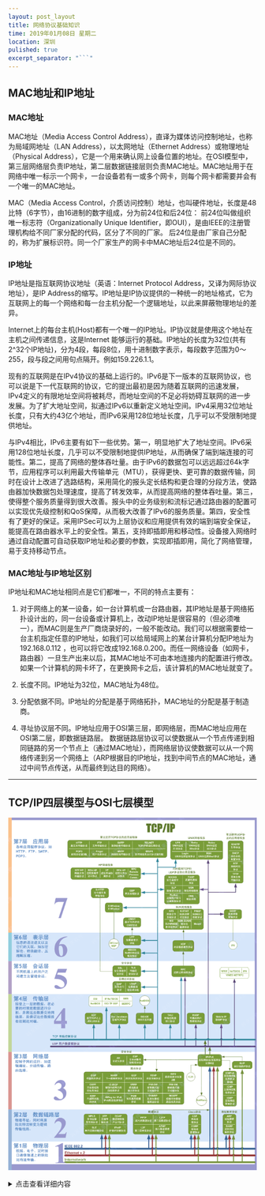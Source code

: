 ```yaml
---
layout: post_layout
title: 网络协议基础知识
time: 2019年01月08日 星期二
location: 深圳
pulished: true
excerpt_separator: "```"
---
```


## MAC地址和IP地址

### MAC地址

MAC地址（Media Access Control Address），直译为媒体访问控制地址，也称为局域网地址（LAN Address），以太网地址（Ethernet Address）或物理地址（Physical Address），它是一个用来确认网上设备位置的地址。在OSI模型中，第三层网络层负责IP地址，第二层数据链接层则负责MAC地址。MAC地址用于在网络中唯一标示一个网卡，一台设备若有一或多个网卡，则每个网卡都需要并会有一个唯一的MAC地址。

MAC（Media Access Control，介质访问控制）地址，也叫硬件地址，长度是48比特（6字节），由16进制的数字组成，分为前24位和后24位：
前24位叫做组织唯一标志符（Organizationally Unique Identifier，即OUI），是由IEEE的注册管理机构给不同厂家分配的代码，区分了不同的厂家。
后24位是由厂家自己分配的，称为扩展标识符。同一个厂家生产的网卡中MAC地址后24位是不同的。

### IP地址

IP地址是指互联网协议地址（英语：Internet Protocol Address，又译为网际协议地址），是IP Address的缩写。IP地址是IP协议提供的一种统一的地址格式，它为互联网上的每一个网络和每一台主机分配一个逻辑地址，以此来屏蔽物理地址的差异。

Internet上的每台主机(Host)都有一个唯一的IP地址。IP协议就是使用这个地址在主机之间传递信息，这是Internet 能够运行的基础。IP地址的长度为32位(共有2^32个IP地址)，分为4段，每段8位，用十进制数字表示，每段数字范围为0～255，段与段之间用句点隔开。例如159.226.1.1。

现有的互联网是在IPv4协议的基础上运行的。IPv6是下一版本的互联网协议，也可以说是下一代互联网的协议，它的提出最初是因为随着互联网的迅速发展，IPv4定义的有限地址空间将被耗尽，而地址空间的不足必将妨碍互联网的进一步发展。为了扩大地址空间，拟通过IPv6以重新定义地址空间。IPv4采用32位地址长度，只有大约43亿个地址，而IPv6采用128位地址长度，几乎可以不受限制地提供地址。

与IPv4相比，IPv6主要有如下一些优势。第一，明显地扩大了地址空间。IPv6采用128位地址长度，几乎可以不受限制地提供IP地址，从而确保了端到端连接的可能性。第二，提高了网络的整体吞吐量。由于IPv6的数据包可以远远超过64k字节，应用程序可以利用最大传输单元（MTU），获得更快、更可靠的数据传输，同时在设计上改进了选路结构，采用简化的报头定长结构和更合理的分段方法，使路由器加快数据包处理速度，提高了转发效率，从而提高网络的整体吞吐量。第三，使得整个服务质量得到很大改善。报头中的业务级别和流标记通过路由器的配置可以实现优先级控制和QoS保障，从而极大改善了IPv6的服务质量。第四，安全性有了更好的保证。采用IPSec可以为上层协议和应用提供有效的端到端安全保证，能提高在路由器水平上的安全性。第五，支持即插即用和移动性。设备接入网络时通过自动配置可自动获取IP地址和必要的参数，实现即插即用，简化了网络管理，易于支持移动节点。

### MAC地址与IP地址区别

IP地址和MAC地址相同点是它们都唯一，不同的特点主要有：

1. 对于网络上的某一设备，如一台计算机或一台路由器，其IP地址是基于网络拓扑设计出的，同一台设备或计算机上，改动IP地址是很容易的（但必须唯一），而MAC则是生产厂商烧录好的，一般不能改动。我们可以根据需要给一台主机指定任意的IP地址，如我们可以给局域网上的某台计算机分配IP地址为192.168.0.112 ，也可以将它改成192.168.0.200。而任一网络设备（如网卡，路由器）一旦生产出来以后，其MAC地址不可由本地连接内的配置进行修改。如果一个计算机的网卡坏了，在更换网卡之后，该计算机的MAC地址就变了。

2. 长度不同。IP地址为32位，MAC地址为48位。

3. 分配依据不同。IP地址的分配是基于网络拓扑，MAC地址的分配是基于制造商。

4. 寻址协议层不同。IP地址应用于OSI第三层，即网络层，而MAC地址应用在OSI第二层，即数据链路层。 数据链路层协议可以使数据从一个节点传递到相同链路的另一个节点上（通过MAC地址），而网络层协议使数据可以从一个网络传递到另一个网络上（ARP根据目的IP地址，找到中间节点的MAC地址，通过中间节点传送，从而最终到达目的网络）。


-----


## TCP/IP四层模型与OSI七层模型

![demo](/assets/demo/TCP.png)

<details>
<summary>点击查看详细内容</summary>

### 1、物理层：

主要功能：利用传输介质为数据链路层提供屋里连接，实现比特流的透明传输。

作用：实现相邻计算机节点之间比特流的透明传输，尽可能屏蔽掉具体传输介质与物理设备的差异。使其上面的数据链路层不必考虑网络的具体传输介质是什么。

透明传输的意义就是：不管传的是什么，所采用的设备只是起一个通道作用，把要传输的内容完好的传到对方！

 

### 2、数据链路层：

主要功能：通过各种控制协议，将有差错的物理信道变为无差错的、能可靠传输数据帧的数据链路。

具体工作：接受来自物理层的位流形式的数据，并封装成帧，传送到上一层；同样，也将来自上一层的数据帧，拆装为位流形式的数据转发到物理层；并且还负责处理接受端发回的确认帧的信息，以便提供可靠的数据传输。

该层通常又被分为 介质访问控制(MAC)和逻辑链路控制(LLC)两个子层：
MAC子层的主要任务是解决共享型网络中多用户对信道竞争的问题，完成网络介质的访问控制。
LLC子层的主要任务是建立和维护网络连接，执行差错校验、流量控制和链路控制。

 

### 3、网络层：

　主要功能：通过路由算法，为报文或分组通过通信子网选择最适当的路径。该层控制数据链路层与物理层之间的信息转发，建立、维持与终止网络的连接。具体的说，数据链路层的数据在这一层被转换为数据包，然后通过路径选择、分段组合、顺序、进/出路由等控制，将信息从一个网络设备传送到另一个网络设备。

一般的，数据链路层是解决统一网络内节点之间的通信，而网络层主要解决不同子网之间的通信。例如路由选择问题。

在实现网络层功能时，需要解决的主要问题如下：

**寻址**：数据链路层中使用的物理地址（如MAC地址）仅解决网络内部的寻址问题。在不同子网之间通信时，为了识别和找到网络中的设备，每一子网中的设备都会被分配一 个唯一的地址。由于各个子网使用的物理技术可能不同，因此这个地址应当是逻辑地址（如IP地址）

**交换**：规定不同的交换方式。常见的交换技术有：线路交换技术和存储转发技术，后者包括报文转发技术和分组转发技术。


**路由算法**: 当源节点和路由节点之间存在多条路径时，本层可以根据路由算法，通过网络为数据分组选择最佳路径，并将信息从最合适的路径，由发送端传送的接受端。


**连接服务**: 与数据链路层的流量控制不同的是，前者控制的是网络相邻节点间的流量，后者控制的是从源节点到目的节点间的流量。其目的在于防止阻塞，并进行差错检测

 

### 4、传输层：

主要功能：向用户提供可靠的、端到端的差错和流量控制，保证报文的正确传输。

主要作用：向高层屏蔽下层数据通信的具体细节，即向用户透明的传送报文。

传输层提供会话层和网络层之间的传输服务，这种服务从会话层获得数据，并在必要时，对数据进行分割，然后，传输层将数据传送到网络层，并确保数据能准确无误的传送到网络层。因此，传输层负责提供两节点之间数据的可靠传送，当两节点的联系确定之后，传输层负责监督工作。综上，传输层的主要功能如下：　
　　　　　　　　　　　　         
**传输连接管理**：提供建立、连接和拆除传输连接的功能。传输层在网络层的基础上，提供“面向连接”和“面向无连接”两种服务
　　　　　　　　　　　　　　　　　　　　　　       
**处理传输差错**：提供可靠的“面向连接”和不可靠的“面向无连接”的数据传输服务、差错控制和流量控制。在提供“面向连接”服务时，通过这一层传输的数据将由目标设备确认，  如果在指定的时间内未收到确认信息，数据将被重新发送。　　　　　　　　　　　　　　　　　　　　　　　　　　　　　　　　　　　　　　　　　

 

### 5、会话层：
    
主要功能：向两个实体的表示层提供建立和使用连接的方法。将不同实体之间的表示层的连接称为会话。因此会话层的任务就是组织和协调两个会话进程之间的通信，并对数据交换进行管理。

用户可以按照半双工、单工和全工的方式建立会话。当建立会话时，用户必须提供他们想要连接的远程地址。而这些地址与MAC（介质访问控制子层）地址或网络层的逻辑地址不同，他们是为用户专门设计的，更便于用户记忆。域名(DN)就是网络上使用的远程地址。会话层的具体功能如下：

**会话管理**：允许用户在两个实体设备之间建立、维持和终止会话，并支持它们之间的数据交换。例如提供单方向会话或双向同时会话，并管理会话中的发送顺序，以及会话所占用时间的长短。

**会话流量控制**：提供流量控制和交叉会话功能。

**寻址**：使用远程地址建立会话连接。

**出错控制**：从逻辑上讲，会话层主要负责数据交换的建立、保持和终止，但实际的工作却是接收来自传输层的数据，并负责纠错。会话控制和远程过程调用均属于这一层的功能。但应注意，此层检查的错误不是通信介质的错误，而是磁盘空间、打印机缺纸等高级类的错误。

 

### 6、表示层：

主要功能：是“处理用户信息的表示问题，如编码、数据格式转换和加密解密”等。

表示层的具体功能如下：

**数据格式处理**：协商和建立数据交换的格式，解决各应用程序之间在数据格式表示上的差异。

**数据的编码**：处理字符集和数字的转换。例如由于用户程序中的数据类型（整型或实型、有符号或无符号等）、用户标识等都可以有不同的表示方式，因此，在设备之间需要具有在不同字符集或格式之间转换的功能。

**压缩和解压缩**：为了减少数据的传输量，这一层还负责数据的压缩与恢复。

**数据的加密和解密**：可以提高网络的安全性。

 

### 7、应用层:

主要功能：直接向用户提供服务，完成用户希望在网络上完成的各种工作。它在其他6层工作的基础上，负责完成网络中应用程序与网络操作系统之间的联系，建立与结束使用者之间的联系，并完成网络用户提出的各种网络服务及应用所需的监督、管理和服务等各种协议。此外，该层还负责协调各个应用程序间的工作。

应用层为用户提供的服务和协议有：文件服务、目录服务、文件传输服务（FTP）、远程登录服务（Telnet）、电子邮件服务（E-mail）、打印服务、安全服务、网络管理服务、数据库服务等。上述的各种网络服务由该层的不同应用协议和程序完成，不同的网络操作系统之间在功能、界面、实现技术、对硬件的支持、安全可靠性以及具有的各种应用程序接口等各个方面的差异是很大的。应用层的主要功能如下：

**用户接口**：应用层是用户与网络，以及应用程序与网络间的直接接口，使得用户能够与网络进行交互式联系。

**实现各种服务**：该层具有的各种应用程序可以完成和实现用户请求的各种服务。

-----

## ARP协议

地址解析协议，即ARP（Address Resolution Protocol），是根据IP地址获取物理地址的一个TCP/IP协议。主机发送信息时将包含目标IP地址的ARP请求广播到网络上的所有主机，并接收返回消息，以此确定目标的物理地址；收到返回消息后将该IP地址和物理地址存入本机ARP缓存中并保留一定时间，下次请求时直接查询ARP缓存以节约资源。

OSI模型把网络工作分为七层，IP地址在OSI模型的第三层，MAC地址在第二层，彼此不直接打交道。在通过以太网发送IP数据包时，需要先封装第三层（32位IP地址）、第二层（48位MAC地址）的报头，但由于发送时只知道目标IP地址，不知道其MAC地址，又不能跨第二、三层，所以需要使用地址解析协议。使用地址解析协议，可根据网络层IP数据包包头中的IP地址信息解析出目标硬件地址（MAC地址）信息，以保证通信的顺利进行。

![arp报文格式](/assets/demo/arp报文格式.png)

### 工作过程
主机A的IP地址为192.168.1.1，MAC地址为0A-11-22-33-44-01；

主机B的IP地址为192.168.1.2，MAC地址为0A-11-22-33-44-02；

当主机A要与主机B通信时，地址解析协议可以将主机B的IP地址（192.168.1.2）解析成主机B的MAC地址，以下为工作流程：

第1步：根据主机A上的路由表内容，IP确定用于访问主机B的转发IP地址是192.168.1.2。然后A主机在自己的本地ARP缓存中检查主机B的匹配MAC地址。

第2步：如果主机A在ARP缓存中没有找到映射，它将询问192.168.1.2的硬件地址，从而将ARP请求帧广播到本地网络上的所有主机。源主机A的IP地址和MAC地址都包括在ARP请求中。本地网络上的每台主机都接收到ARP请求并且检查是否与自己的IP地址匹配。如果主机发现请求的IP地址与自己的IP地址不匹配，它将丢弃ARP请求。

第3步：主机B确定ARP请求中的IP地址与自己的IP地址匹配，则将主机A的IP地址和MAC地址映射添加到本地ARP缓存中。

第4步：主机B将包含其MAC地址的ARP回复消息直接发送回主机A。

第5步：当主机A收到从主机B发来的ARP回复消息时，会用主机B的IP和MAC地址映射更新ARP缓存。本机缓存是有生存期的，生存期结束后，将再次重复上面的过程。主机B的MAC地址一旦确定，主机A就能向主机B发送IP通信了。

原文链接：
[ARP报文抓包解析学习](https://blog.csdn.net/weixin_38232749/article/details/82772947)

## ICMP协议

ICMP是（Internet Control Message Protocol）Internet控制报文协议。它是TCP/IP协议簇的一个子协议，用于在IP主机、路由器之间传递控制消息。控制消息是指网络通不通、主机是否可达、路由是否可用等网络本身的消息。这些控制消息虽然并不传输用户数据，但是对于用户数据的传递起着重要的作用。

ICMP协议是一种面向无连接的协议，用于传输出错报告控制信息。它是一个非常重要的协议，它对于网络安全具有极其重要的意义。 

它是TCP/IP协议族的一个子协议，属于网络层协议，主要用于在主机与路由器之间传递控制信息，包括报告错误、交换受限控制和状态信息等。当遇到IP数据无法访问目标、IP路由器无法按当前的传输速率转发数据包等情况时，会自动发送ICMP消息。ICMP报文在IP帧结构的首部协议类型字段（Protocol 8bit)的值=1.



## 同网段以及不同网段通信原理

在当今的以太网络通信中，在IP数据包中有两个必不可少的地址，那就是IP地址和网卡地址（即MAC地址），在数据包中，无论是IP地址还是MAC地址，都有源地址和目标地址，因为通信是双方的，所以就必须同时拥有双方的地址！在同一IP网络中通信，将会发生以下事件：

主机A与主机B通信，这时主机A肯定首先要封装这些需要发给主机B的数据包，那么对于主机A来说，自己的IP地址和MAC自己肯定能够轻易得到，对于主机B的IP地址这时主机A也应该知道，要不然它就不清楚自己将要和谁通信，当有了自己的IP地址，MAC地址以及主机B的IP地址后，主机A在数据包中可以正确地写上源IP地址，目标IP地址，接下来的工作就是写入自己的MAC地址（即源MAC），最后还必须正确写入目标主机B的MAC地址，可这时主机A才发现自己根本没有目标主机B的MAC地址，那该怎么办呢？这时主机A就通过比较上面已经封装好的源IP和目标IP，通过子网掩码计算一下，发现源IP和目标IP恰好在同一个IP网络内，那么它想要得到目标主机B的MAC地址就有办法了，首先主机A就向本网段发过一个ARP请求，这个ARP请求包中包括主机A的源IP地址，源MAC地址，目标主机B的IP地址，而目标MAC地址为广播MAC地址（全部为F），因为我们要找的就是目标MAC，所以这里用广播MAC地址，又因为是以太网，所以整个局域网的所有主机都能收到这个请求MAC地址的数据包，当然主机B也能收到，因此在主机B收到此ARP请求后，立即构建一个包括自己的MAC地址的ARP回应包，回应给主机A，当主机A收到这个ARP回应后，终于完成了找寻目标MAC的重大任务，从而把目标主机B的MAC地址正确封装进上面还未封装结束的正准备发给主机B的数据包，在这时，源IP和源MAC以及目标IP和目标MAC都已正确存在于数据包中，那么这里主机A向网络内发出这些数据包，因为目标地址在本网段，所以本网段所有主机都能收到这个数据包（这是以太网的特性），最后只有真正的目标主机B能够打开这些数据包，在此，同网段两台主机之间的通信就此圆满结束！

在这里应该注意另外一个问题，因为主机A要寻找的目标主机B在同一网络，所以主机A能够通过ARP得到目标主机B的MAC地址，从而完成通信，当主机A在封装数据包时检测到目标主机并不在本网段，在这时，数据包不能把目标主机的MAC地址顺利封装进去，那么就用到另一种方法，那就是网关，主机A在准备发向主机B的数据中，封装好自己的IP地址和MAC地址，同时也封装好目标主机B的IP地址，数据包封装到这里，主机A就利用上面得到同网段目标主机B的方法去请求得到网关的MAC地址，同样也是用ARP去广播，因为网关必须和本机在同一网段，理所当然，网关能够收到这个ARP请求并能正确回应给主机A，这时主机A在数据包中封装好自己的IP地址和MAC地址，同时也封装好目标主机B的IP地址和网关的MAC地址，把数据包从网卡发出去，因为目标MAC是网关的，所以网关收到这个数据包后，发现目标MAC是自己，而目标IP却是别人，所以它不可以再往上打开这个数据包，它要做的工作就是把这些数据包发给下一跳路由器（如果网关自身就是一台路由器的话），如果网关是一台普通PC，那么它就发给路由器，让路由器把这些数据包正确传输到远程目标网络，到达远程网络后，它们的网关再将数据包发给数据包中的目标IP，即源主机A苦苦寻找的目标主机B，从而真正结束不同网络之间的通信，回应的数据包也是用同样的方法到达目的地，在这里，还需要注意的是，当网关把数据包发给下一跳路由器时，这个数据包必须由网关把目标MAC改成下一跳路由器的MAC地址（通过ARP得到），而源端MAC改成发出端口的MAC地址，否则下一跳路由器收到目标MAC不是自己的数据包，会丢弃不予理睬，下一跳路由器再发给下一跳路由器同样要把目标MAC地址改为下一跳路由器的MAC地址再发出去！

最后还可以总结出：在网段通信时，数据包中的地址就是源IP，目标IP，源MAC，目标MAC，根本用不到网关，而当检测到需要把数据包发到远程网络时，这时，目标MAC就必须改变了，在还没有出内网时，目标MAC必须写成网关的MAC地址发出去，当网关收到时，再把目标MAC地址改成下一跳的MAC地址发出去，同时源MAC地址要始终保持为发出端口的MAC地址（回应报文可以依靠它路由回去），而源IP及目标IP不曾改变（用于判断收到数据包的本机IP和数据包IP是否一致，若一致不转发），就算到达了公网上，目标MAC仍然在不断改变着，直到最后，这个数据包到达目标IP的网络，最终通信结束！


原文链接： 
[同网段和不同网段设备通信原理详解](https://blog.csdn.net/tao546377318/article/details/50313441)


## 网络地址转换NAT

NAT英文全称是“Network Address Translation”，中文意思是“网络地址转换”，它是一个IETF(Internet Engineering Task Force, Internet工程任务组)标准，允许一个整体机构以一个公用IP（Internet Protocol）地址出现在Internet上。顾名思义，它是一种把内部私有网络地址（IP地址）翻译成合法网络IP地址的技术。因此我们可以认为，NAT在一定程度上，能够有效的解决公网地址不足的问题。

NAT有三种类型：静态NAT(Static NAT)、动态地址NAT(Pooled NAT)、网络地址端口转换NAPT（Port-Level NAT）。

其中，网络地址端口转换NAPT（Network Address Port Translation）则是把内部地址映射到外部网络的一个IP地址的不同端口上。它可以将中小型的网络隐藏在一个合法的IP地址后面。NAPT与 动态地址NAT不同，它将内部连接映射到外部网络中的一个单独的IP地址上，同时在该地址上加上一个由NAT设备选定的端口号。

### 地址转换

NAT的基本工作原理是，当私有网主机和公共网主机通信的IP包经过NAT网关时，将IP包中的源IP或目的IP在私有IP和NAT的公共IP之间进行转换。

如下图所示，NAT网关有2个网络端口，其中公共网络端口的IP地址是统一分配的公共 IP，为202.20.65.5；私有网络端口的IP地址是保留地址，为192.168.1.1。私有网中的主机192.168.1.2向公共网中的主机202.20.65.4发送了1个IP包(Dst=202.20.65.4,Src=192.168.1.2)。

![NAT地址转换](/assets/demo/NAT1.png)

当IP包经过NAT网关时，NAT Gateway会将IP包的源IP转换为NAT Gateway的公共IP并转发到公共网，此时IP包（Dst=202.20.65.4，Src=202.20.65.5）中已经不含任何私有网IP的信息。由于IP包的源IP已经被转换成NAT Gateway的公共IP，Web Server发出的响应IP包（Dst= 202.20.65.5,Src=202.20.65.4）将被发送到NAT Gateway。

这时，NAT Gateway会将IP包的目的IP转换成私有网中主机的IP，然后将IP包（Des=192.168.1.2，Src=202.20.65.4）转发到私有网。对于通信双方而言，这种地址的转换过程是完全透明的。

### 连接追踪

在上述过程中，NAT Gateway在收到响应包后，就需要判断将数据包转发给谁。此时如果子网内仅有少量客户机，可以用静态NAT手工指定；但如果内网有多台客户机，并且各自访问不同网站，这时候就需要连接跟踪（connection track）。如下图所示：

![NAT地址转换](/assets/demo/NAT2.png)

在NAT Gateway收到客户机发来的请求包后，做源地址转换，并且将该连接记录保存下来，当NAT Gateway收到服务器来的响应包后，查找Track Table，确定转发目标，做目的地址转换，转发给客户机。

### 端口转换

以上述客户机访问服务器为例，当仅有一台客户机访问服务器时，NAT Gateway只须更改数据包的源IP或目的IP即可正常通讯。但是如果Client A和Client B同时访问Web Server，那么当NAT Gateway收到响应包的时候，就无法判断将数据包转发给哪台客户机，如下图所示。

![NAT地址转换](/assets/demo/NAT3.png)


原文链接：
[网络地址转换NAT原理及其作用](https://www.cnblogs.com/wbxjiayou/p/5150753.html)

</details>

